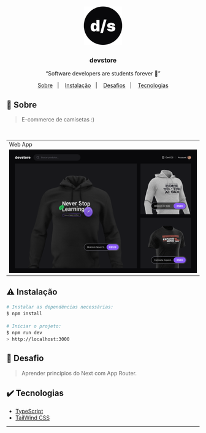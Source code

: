 <h1 align="center"><img src="https://github.com/israelcruzz/devstore/blob/main/public/favicon.png" width="100px"/></h1>

<h3 align="center">devstore</h3>

<p align="center">“Software developers are students forever 🧠”</p>

<p align="center">
  <a href="#about">Sobre</a>&nbsp;&nbsp;&nbsp;|&nbsp;&nbsp;&nbsp;
  <a href="#install">Instalação</a>&nbsp;&nbsp;&nbsp;|&nbsp;&nbsp;&nbsp;
  <a href="#challenge">Desafios</a>&nbsp;&nbsp;&nbsp;|&nbsp;&nbsp;&nbsp;
  <a href="#technologies">Tecnologias</a>
</p>

## :speech_balloon: Sobre <a name="about"></a>

> E-commerce de camisetas :)

<br />
<table>
  <tr>
    <td colspan="1">Web App</td>
  </tr>
  <tr>
    <td><img src="https://github.com/israelcruzz/devstore/blob/main/public/home%20(6).png" width="1000px" /></td></td>
  </tr>
</table>

## :warning: Instalação <a name="install"></a>

```bash
# Instalar as dependências necessárias:
$ npm install

# Iniciar o projeto:
$ npm run dev
> http://localhost:3000

```

## :triangular_flag_on_post: Desafio <a name="challenge"></a>

> Aprender princípios do Next com App Router.

## :heavy_check_mark: Tecnologias <a name="technologies"></a>

-   [TypeScript](https://www.typescriptlang.org/)
-   [TailWind CSS](https://tailwindcss.com/)

---

